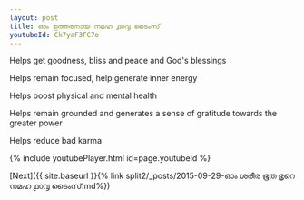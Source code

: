 ```yaml
---
layout: post
title: ഓം ഉത്തരനായ നമഹ ൧൦൮ ടൈംസ്
youtubeId: Ck7yaF3FC7o
---
```

 
 
Helps get goodness, bliss and peace and God's blessings
 
Helps remain focused, help generate inner energy 
 
Helps boost physical and mental health 
 
Helps remain grounded and generates a sense of gratitude towards the greater power 
 
Helps reduce bad karma
 
 
 
 


{% include youtubePlayer.html id=page.youtubeId %}
 
[Next]({{ site.baseurl }}{% link  split2/_posts/2015-09-29-ഓം ശരീര ഭൂത ഭൃറെ നമഹ ൧൦൮ ടൈംസ്.md%})
 
